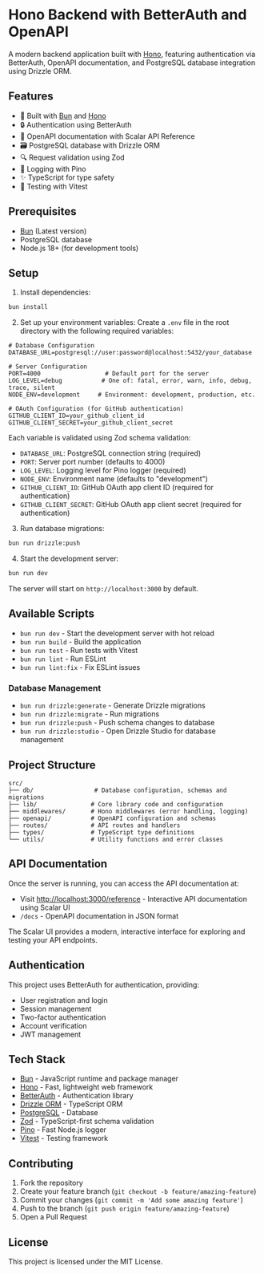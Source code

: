 # Hono Backend with BetterAuth and OpenAPI

A modern backend application built with [Hono](https://hono.dev/), featuring authentication via BetterAuth, OpenAPI documentation, and PostgreSQL database integration using Drizzle ORM.

## Features

- 🚀 Built with [Bun](https://bun.sh/) and [Hono](https://hono.dev/)
- 🔒 Authentication using BetterAuth
- 📖 OpenAPI documentation with Scalar API Reference
- 🗃️ PostgreSQL database with Drizzle ORM
- 🔍 Request validation using Zod
- 📝 Logging with Pino
- ✨ TypeScript for type safety
- 🧪 Testing with Vitest

## Prerequisites

- [Bun](https://bun.sh/) (Latest version)
- PostgreSQL database
- Node.js 18+ (for development tools)

## Setup

1. Install dependencies:

```bash
bun install
```

2. Set up your environment variables:
   Create a `.env` file in the root directory with the following required variables:

```env
# Database Configuration
DATABASE_URL=postgresql://user:password@localhost:5432/your_database

# Server Configuration
PORT=4000                  # Default port for the server
LOG_LEVEL=debug           # One of: fatal, error, warn, info, debug, trace, silent
NODE_ENV=development     # Environment: development, production, etc.

# OAuth Configuration (for GitHub authentication)
GITHUB_CLIENT_ID=your_github_client_id
GITHUB_CLIENT_SECRET=your_github_client_secret
```

Each variable is validated using Zod schema validation:

- `DATABASE_URL`: PostgreSQL connection string (required)
- `PORT`: Server port number (defaults to 4000)
- `LOG_LEVEL`: Logging level for Pino logger (required)
- `NODE_ENV`: Environment name (defaults to "development")
- `GITHUB_CLIENT_ID`: GitHub OAuth app client ID (required for authentication)
- `GITHUB_CLIENT_SECRET`: GitHub OAuth app client secret (required for authentication)

3. Run database migrations:

```bash
bun run drizzle:push
```

4. Start the development server:

```bash
bun run dev
```

The server will start on `http://localhost:3000` by default.

## Available Scripts

- `bun run dev` - Start the development server with hot reload
- `bun run build` - Build the application
- `bun run test` - Run tests with Vitest
- `bun run lint` - Run ESLint
- `bun run lint:fix` - Fix ESLint issues

### Database Management

- `bun run drizzle:generate` - Generate Drizzle migrations
- `bun run drizzle:migrate` - Run migrations
- `bun run drizzle:push` - Push schema changes to database
- `bun run drizzle:studio` - Open Drizzle Studio for database management

## Project Structure

```
src/
├── db/                 # Database configuration, schemas and migrations
├── lib/               # Core library code and configuration
├── middlewares/       # Hono middlewares (error handling, logging)
├── openapi/           # OpenAPI configuration and schemas
├── routes/            # API routes and handlers
├── types/             # TypeScript type definitions
└── utils/             # Utility functions and error classes
```

## API Documentation

Once the server is running, you can access the API documentation at:

- Visit [http://localhost:3000/reference](http://localhost:3000/reference) - Interactive API documentation using Scalar UI
- `/docs` - OpenAPI documentation in JSON format

The Scalar UI provides a modern, interactive interface for exploring and testing your API endpoints.

## Authentication

This project uses BetterAuth for authentication, providing:

- User registration and login
- Session management
- Two-factor authentication
- Account verification
- JWT management

## Tech Stack

- [Bun](https://bun.sh) - JavaScript runtime and package manager
- [Hono](https://hono.dev) - Fast, lightweight web framework
- [BetterAuth](https://better-auth.dev) - Authentication library
- [Drizzle ORM](https://orm.drizzle.team) - TypeScript ORM
- [PostgreSQL](https://www.postgresql.org/) - Database
- [Zod](https://zod.dev) - TypeScript-first schema validation
- [Pino](https://getpino.io) - Fast Node.js logger
- [Vitest](https://vitest.dev) - Testing framework

## Contributing

1. Fork the repository
2. Create your feature branch (`git checkout -b feature/amazing-feature`)
3. Commit your changes (`git commit -m 'Add some amazing feature'`)
4. Push to the branch (`git push origin feature/amazing-feature`)
5. Open a Pull Request

## License

This project is licensed under the MIT License.
